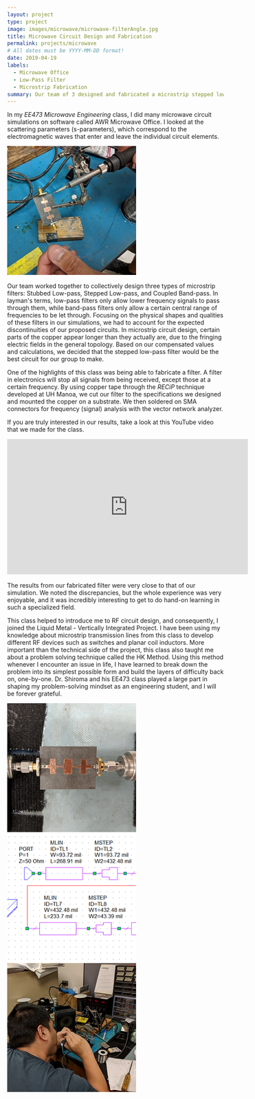 ```yaml
---
layout: project
type: project
image: images/microwave/microwave-filterAngle.jpg
title: Microwave Circuit Design and Fabrication
permalink: projects/microwave
# All dates must be YYYY-MM-DD format!
date: 2019-04-19
labels:
  - Microwave Office
  - Low-Pass Filter
  - Microstrip Fabrication
summary: Our team of 3 designed and fabricated a microstrip stepped low-pass filter for EE473 Microwave Engineering. The filter had a 0.5 dB passband ripple with a cutoff frequency of 4 GHz and an attenuation of -25 dB at 6 GHz.
---
```


In my *EE473 Microwave Engineering* class, I did many microwave circuit simulations on software called AWR Microwave Office. I looked at the scattering parameters (s-parameters), which correspond to the electromagnetic waves that enter and leave the individual circuit elements.

<img class="ui medium right floated rounded image" src="../images/microwave/microwave-solder2.jpg">

Our team worked together to collectively design three types of microstrip filters: Stubbed Low-pass, Stepped Low-pass, and Coupled Band-pass. In layman's terms, low-pass filters only allow lower frequency signals to pass through them, while band-pass filters only allow a certain central range of frequencies to be let through. Focusing on the physical shapes and qualities of these filters in our simulations, we had to account for the expected discontinuities of our proposed circuits. In microstrip circuit design, certain parts of the copper appear longer than they actually are, due to the fringing electric fields in the general topology. Based on our compensated values and calculations, we decided that the stepped low-pass filter would be the best circuit for our group to make.

One of the highlights of this class was being able to fabricate a filter. A filter in electronics will stop all signals from being received, except those at a certain frequency. By using copper tape through the *RECiP* technique developed at UH Manoa, we cut our filter to the specifications we designed and mounted the copper on a substrate. We then soldered on SMA connectors for frequency (signal) analysis with the vector network analyzer.

If you are truly interested in our results, take a look at this YouTube video that we made for the class.
<iframe width="560" height="315" src="https://www.youtube.com/embed/zo4CTJzerE8" frameborder="0" allow="accelerometer; autoplay; encrypted-media; gyroscope; picture-in-picture" allowfullscreen></iframe>

The results from our fabricated filter were very close to that of our simulation. We noted the discrepancies, but the whole experience was very enjoyable, and it was incredibly interesting to get to do hand-on learning in such a specialized field.

This class helped to introduce me to RF circuit design, and consequently, I joined the Liquid Metal - Vertically Integrated Project. I have been using my knowledge about microstrip transmission lines from this class to develop different RF devices such as switches and planar coil inductors. More important than the technical side of the project, this class also taught me about a problem solving technique called the HK Method. Using this method whenever I encounter an issue in life, I have learned to break down the problem into its simplest possible form and build the layers of difficulty back on, one-by-one. Dr. Shiroma and his EE473 class played a large part in shaping my problem-solving mindset as an engineering student, and I will be forever grateful.

<div class="ui medium rounded images">
  <img class="ui image" src="../images/microwave/microwave-filterAnalysis.jpg">
  <img class="ui image" src="../images/microwave/microwave-sim.PNG">
</div>

<img class="ui large rounded image" src="../images/microwave/microwave-solder.jpg">
